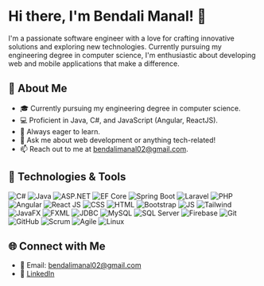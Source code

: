 # Hi there, I'm Bendali Manal! 👋

I'm a passionate software engineer with a love for crafting innovative solutions and exploring new technologies. Currently pursuing my engineering degree in computer science, I'm enthusiastic about developing web and mobile applications that make a difference.

## 🚀 About Me

- 🎓 Currently pursuing my engineering degree in computer science.
- 💻 Proficient in Java, C#, and JavaScript (Angular, ReactJS).
- 🌱 Always eager to learn.
- 💬 Ask me about web development or anything tech-related!
- 📫 Reach out to me at bendalimanal02@gmail.com.

## 🔧 Technologies & Tools


![C#](https://img.shields.io/badge/-C%23-239120?style=flat-square&logo=c-sharp&logoColor=white)
![Java](https://img.shields.io/badge/-Java-007396?style=flat-square&logo=java&logoColor=white)
![ASP.NET](https://img.shields.io/badge/-ASP.NET-512BD4?style=flat-square&logo=.net&logoColor=white)
![EF Core](https://img.shields.io/badge/-EF%20Core-512BD4?style=flat-square&logo=.net&logoColor=white)
![Spring Boot](https://img.shields.io/badge/-Spring%20Boot-6DB33F?style=flat-square&logo=spring&logoColor=white)
![Laravel](https://img.shields.io/badge/-Laravel-FF2D20?style=flat-square&logo=laravel&logoColor=white)
![PHP](https://img.shields.io/badge/-PHP-777BB4?style=flat-square&logo=php&logoColor=white)
![Angular](https://img.shields.io/badge/-Angular-DD0031?style=flat-square&logo=angular&logoColor=white)
![React JS](https://img.shields.io/badge/-React%20JS-61DAFB?style=flat-square&logo=react&logoColor=white)
![CSS](https://img.shields.io/badge/-CSS-1572B6?style=flat-square&logo=css3&logoColor=white)
![HTML](https://img.shields.io/badge/-HTML-E34F26?style=flat-square&logo=html5&logoColor=white)
![Bootstrap](https://img.shields.io/badge/-Bootstrap-563D7C?style=flat-square&logo=bootstrap&logoColor=white)
![JS](https://img.shields.io/badge/-JS-F7DF1E?style=flat-square&logo=javascript&logoColor=black)
![Tailwind](https://img.shields.io/badge/-Tailwind-38B2AC?style=flat-square&logo=tailwind-css&logoColor=white)
![JavaFX](https://img.shields.io/badge/-JavaFX-007396?style=flat-square&logo=java&logoColor=white)
![FXML](https://img.shields.io/badge/-FXML-007396?style=flat-square&logo=java&logoColor=white)
![JDBC](https://img.shields.io/badge/-JDBC-007396?style=flat-square&logo=java&logoColor=white)
![MySQL](https://img.shields.io/badge/-MySQL-4479A1?style=flat-square&logo=mysql&logoColor=white)
![SQL Server](https://img.shields.io/badge/-SQL%20Server-CC2927?style=flat-square&logo=microsoft-sql-server&logoColor=white)
![Firebase](https://img.shields.io/badge/-Firebase-FFCA28?style=flat-square&logo=firebase&logoColor=black)
![Git](https://img.shields.io/badge/-Git-F05032?style=flat-square&logo=git&logoColor=white)
![GitHub](https://img.shields.io/badge/-GitHub-181717?style=flat-square&logo=github&logoColor=white)
![Scrum](https://img.shields.io/badge/-Scrum-000000?style=flat-square&logo=scrum&logoColor=white)
![Agile](https://img.shields.io/badge/-Agile-000000?style=flat-square&logo=agile&logoColor=white)
![Linux](https://img.shields.io/badge/-Linux-FCC624?style=flat-square&logo=linux&logoColor=black)

## 🌐 Connect with Me

- 📧 Email: bendalimanal02@gmail.com
- 💼 [LinkedIn](https://www.linkedin.com/in/manal-bendali/)


